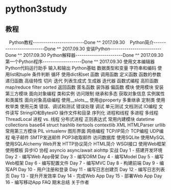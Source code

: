 # python3study
## 教程
    Python教程-------------------------Done ^^ 2017.09.30
    Python简介-------------------------Done ^^ 2017.09.30
    安装Python-------------------------Done ^^ 2017.09.30
    Python解释器-----------------------Done ^^ 2017.09.30
    第一个Python程序-------------------Done ^^ 2017.09.30
    使用文本编辑器
    Python代码运行助手
    输入和输出
    Python基础
    数据类型和变量
    字符串和编码
    使用list和tuple
    条件判断
    循环
    使用dict和set
    函数
    调用函数
    定义函数
    函数的参数
    递归函数
    高级特性
    切片
    迭代
    列表生成式
    生成器
    迭代器
    函数式编程
    高阶函数
    map/reduce
    filter
    sorted
    返回函数
    匿名函数
    装饰器
    偏函数
    模块
    使用模块
    安装第三方模块
    面向对象编程
    类和实例
    访问限制
    继承和多态
    获取对象信息
    实例属性和类属性
    面向对象高级编程
    使用__slots__
    使用@property
    多重继承
    定制类
    使用枚举类
    使用元类
    错误、调试和测试
    错误处理
    调试
    单元测试
    文档测试
    IO编程
    文件读写
    StringIO和BytesIO
    操作文件和目录
    序列化
    进程和线程
    多进程
    多线程
    ThreadLocal
    进程 vs. 线程
    分布式进程
    正则表达式
    常用内建模块
    datetime
    collections
    base64
    struct
    hashlib
    itertools
    contextlib
    XML
    HTMLParser
    urllib
    常用第三方模块
    PIL
    virtualenv
    图形界面
    网络编程
    TCP/IP简介
    TCP编程
    UDP编程
    电子邮件
    SMTP发送邮件
    POP3收取邮件
    访问数据库
    使用SQLite
    使用MySQL
    使用SQLAlchemy
    Web开发
    HTTP协议简介
    HTML简介
    WSGI接口
    使用Web框架
    使用模板
    异步IO
    协程
    asyncio
    async/await
    aiohttp
    实战
    Day 1 - 搭建开发环境
    Day 2 - 编写Web App骨架
    Day 3 - 编写ORM
    Day 4 - 编写Model
    Day 5 - 编写Web框架
    Day 6 - 编写配置文件
    Day 7 - 编写MVC
    Day 8 - 构建前端
    Day 9 - 编写API
    Day 10 - 用户注册和登录
    Day 11 - 编写日志创建页
    Day 12 - 编写日志列表页
    Day 13 - 提升开发效率
    Day 14 - 完成Web App
    Day 15 - 部署Web App
    Day 16 - 编写移动App
    FAQ
    期末总结
    关于作者


 

 
